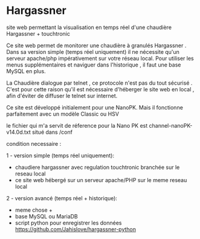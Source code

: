 # Hargassner


site web permettant la visualisation en temps réel d'une chaudière Hargassner + touchtronic

Ce site web permet de monitorer une chaudière à granulés Hargassner  .
Dans sa version simple (temps réel uniquement) il ne nécessite qu'un serveur apache/php impérativement sur votre réseau local.
Pour utiliser les menus supplémentaires et naviguer dans l'historique , il faut une base MySQL en plus.

La Chaudière dialogue par telnet , ce protocole n'est pas du tout sécurisé . 
C'est pour cette raison qu'il est nécessaire d'héberger le site web en local , afin d'éviter de diffuser le telnet sur internet.

Ce site est développé initialement pour une NanoPK. Mais il fonctionne parfaitement avec un modèle Classic ou HSV

le fichier qui m'a servit de réference pour la Nano PK est channel-nanoPK-v14.0d.txt situé dans /conf

condition necessaire :

1 - version simple (temps réel uniquement):
 - chaudiere hargassner avec regulation touchtronic branchée sur le reseau local
 - ce site web hébergé sur un serveur apache/PHP sur le meme reseau local
 
2 - version avancé (temps réel + historique):
 - meme chose + 
 - base MySQL ou MariaDB
 - script python pour enregistrer les données https://github.com/Jahislove/hargassner-python

